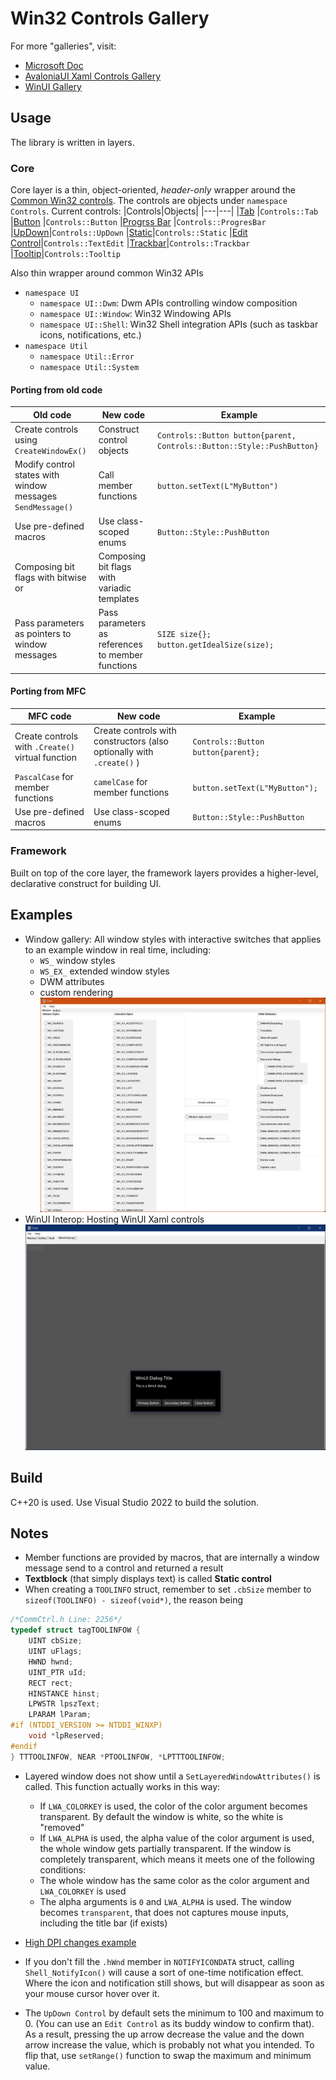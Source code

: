 # Win32 Controls Gallery

For more "galleries", visit:
- [Microsoft Doc](https://docs.microsoft.com/en-us/windows/win32/controls/individual-control-info)
- [AvaloniaUI Xaml Controls Gallery](https://github.com/AvaloniaUI/XamlControlsGallery)
- [WinUI Gallery](https://github.com/microsoft/WinUI-Gallery)

## Usage
The library is written in layers.

### Core
Core layer is a thin, object-oriented, *header-only* wrapper around the [Common Win32 controls](https://docs.microsoft.com/en-us/windows/win32/controls/window-controls).
The controls are objects under `namespace Controls`. 
Current controls:
|Controls|Objects|
|---|---|
|[Tab](https://docs.microsoft.com/en-us/windows/win32/controls/tab-control-reference) |`Controls::Tab`
|[Button](https://docs.microsoft.com/en-us/windows/win32/controls/buttons) |`Controls::Button`
|[Progrss Bar](https://docs.microsoft.com/en-us/windows/win32/controls/progress-bar-control-reference) |`Controls::ProgresBar`
|[UpDown](https://docs.microsoft.com/en-us/windows/win32/controls/up-down-controls)|`Controls::UpDown`
|[Static](https://docs.microsoft.com/en-us/windows/win32/controls/static-controls)|`Controls::Static`
|[Edit Control](https://docs.microsoft.com/en-us/windows/win32/controls/edit-controls)|`Controls::TextEdit`
|[Trackbar](https://docs.microsoft.com/en-us/windows/win32/controls/trackbar-control-reference)|`Controls::Trackbar`
|[Tooltip](https://docs.microsoft.com/en-us/windows/win32/controls/tooltip-control-reference)|`Controls::Tooltip`

Also thin wrapper around common Win32 APIs
- `namespace UI`
    + `namespace UI::Dwm`: Dwm APIs controlling window composition
    + `namespace UI::Window`: Win32 Windowing APIs
    + `namespace UI::Shell`: Win32 Shell integration APIs (such as taskbar icons, notifications, etc.)
- `namespace Util`
    + `namespace Util::Error`
    + `namespace Util::System`

#### Porting from old code
| Old code | New code| Example
|---|---|---|
|Create controls using `CreateWindowEx()`|Construct control objects| `Controls::Button button{parent, Controls::Button::Style::PushButton}`
|Modify control states with window messages `SendMessage()`|Call member functions|`button.setText(L"MyButton")`
|Use pre-defined macros| Use class-scoped enums | `Button::Style::PushButton`
|Composing bit flags with bitwise or  | Composing bit flags with variadic templates | 
|Pass parameters as pointers to window messages | Pass parameters as references to member functions | `SIZE size{}; button.getIdealSize(size);`

#### Porting from MFC
|MFC code | New code | Example
|---|---|---|
|Create controls with `.Create()` virtual function | Create controls with constructors (also optionally with `.create()` ) | `Controls::Button button{parent};`
|`PascalCase` for member functions | `camelCase` for member functions | `button.setText(L"MyButton");`
|Use pre-defined macros | Use class-scoped enums | `Button::Style::PushButton`



### Framework
Built on top of the core layer, the framework layers provides a higher-level, declarative construct for building UI.


## Examples
- Window gallery: All window styles with interactive switches that applies to an example window in real time, including:
  + `WS_` window styles
  + `WS_EX_` extended window styles
  + DWM attributes
  + custom rendering
![](assets/Window.png)
- WinUI Interop: Hosting WinUI Xaml controls
![](assets/WinUIInterop.png)

## Build
C++20 is used. Use Visual Studio 2022 to build the solution.

## Notes
- Member functions are provided by macros, that are internally a window message send to a control and returned a result
- **Textblock** (that simply displays text) is called **Static control**
- When creating a `TOOLINFO` struct, remember to set `.cbSize` member to `sizeof(TOOLINFO) - sizeof(void*)`, the
  reason being
```cpp
/*CommCtrl.h Line: 2256*/
typedef struct tagTOOLINFOW {
    UINT cbSize;
    UINT uFlags;
    HWND hwnd;
    UINT_PTR uId;
    RECT rect;
    HINSTANCE hinst;
    LPWSTR lpszText;
    LPARAM lParam;
#if (NTDDI_VERSION >= NTDDI_WINXP)
    void *lpReserved;
#endif
} TTTOOLINFOW, NEAR *PTOOLINFOW, *LPTTTOOLINFOW;
```
- Layered window does not show until a `SetLayeredWindowAttributes()` is called. 
  This function actually works in this way:
    + If `LWA_COLORKEY` is used, the color of the color argument becomes transparent.
	  By default the window is white, so the white is "removed"
	+ If `LWA_ALPHA` is used, the alpha value of the color argument is used, the whole window gets partially transparent.
	If the window is completely transparent, which means it meets one of the following conditions:
	+ The whole window has the same color as the color argument and `LWA_COLORKEY` is used
	+ The alpha arguments is `0` and `LWA_ALPHA` is used.
	The window becomes `transparent`, that does not captures mouse inputs, including the title bar (if exists)
- [High DPI changes example](https://github.com/microsoft/Windows-classic-samples/blob/main/Samples/DPIAwarenessPerWindow/client/DpiAwarenessContext.cpp)
- If you don't fill the `.hWnd` member in `NOTIFYICONDATA` struct, calling `Shell_NotifyIcon()` will cause a sort of one-time notification effect.
 Where the icon and notification still shows, but will disappear as soon as your mouse cursor hover over it.

 - The `UpDown Control` by default sets the minimum to 100 and maximum to 0. (You can use an `Edit Control` as its buddy window to confirm that).
As a result, pressing the up arrow decrease the value and the down arrow increase the value, which is probably not what you intended.
To flip that, use `setRange()` function to swap the maximum and minimum value.